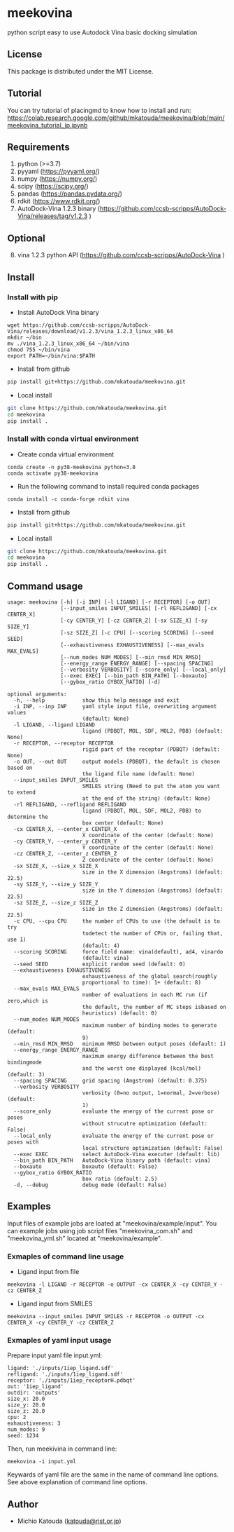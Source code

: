 # meekovina

python script easy to use Autodock Vina basic docking simulation

## License

This package is distributed under the MIT License.

## Tutorial

You can try tutorial of placingmd to know how to install and run:
https://colab.research.google.com/github/mkatouda/meekovina/blob/main/meekovina_tutorial_jp.ipynb

## Requirements

1. python (>=3.7)
2. pyyaml (https://pyyaml.org/)
3. numpy (https://numpy.org/)
4. scipy (https://scipy.org/)
5. pandas (https://pandas.pydata.org/)
6. rdkit (https://www.rdkit.org/)
7. AutoDock-Vina 1.2.3 binary (https://github.com/ccsb-scripps/AutoDock-Vina/releases/tag/v1.2.3 )  

## Optional

8. vina 1.2.3 python API (https://github.com/ccsb-scripps/AutoDock-Vina )  

## Install

### Install with pip

- Install AutoDock Vina binary

```
wget https://github.com/ccsb-scripps/AutoDock-Vina/releases/download/v1.2.3/vina_1.2.3_linux_x86_64
mkdir ~/bin
mv ./vina_1.2.3_linux_x86_64 ~/bin/vina
chmod 755 ~/bin/vina
export PATH=~/bin/vina:$PATH
```

- Install from github

```bash
pip install git+https://github.com/mkatouda/meekovina.git
```

- Local install

```bash
git clone https://github.com/mkatouda/meekovina.git
cd meekovina
pip install .
```

### Install with conda virtual environment

- Create conda virtual environment  

```
conda create -n py38-meekovina python=3.8  
conda activate py38-meekovina  
```

- Run the following command to install required conda packages  

```
conda install -c conda-forge rdkit vina 
```

- Install from github

```bash
pip install git+https://github.com/mkatouda/meekovina.git
```

- Local install

```bash
git clone https://github.com/mkatouda/meekovina.git
cd meekovina
pip install .
```

## Command usage

```
usage: meekovina [-h] [-i INP] [-l LIGAND] [-r RECEPTOR] [-o OUT]
                 [--input_smiles INPUT_SMILES] [-rl REFLIGAND] [-cx CENTER_X]
                 [-cy CENTER_Y] [-cz CENTER_Z] [-sx SIZE_X] [-sy SIZE_Y]
                 [-sz SIZE_Z] [-c CPU] [--scoring SCORING] [--seed SEED]
                 [--exhaustiveness EXHAUSTIVENESS] [--max_evals MAX_EVALS]
                 [--num_modes NUM_MODES] [--min_rmsd MIN_RMSD]
                 [--energy_range ENERGY_RANGE] [--spacing SPACING]
                 [--verbosity VERBOSITY] [--score_only] [--local_only]
                 [--exec EXEC] [--bin_path BIN_PATH] [--boxauto]
                 [--gybox_ratio GYBOX_RATIO] [-d]

optional arguments:
  -h, --help            show this help message and exit
  -i INP, --inp INP     yaml style input file, overwriting argument values
                        (default: None)
  -l LIGAND, --ligand LIGAND
                        ligand (PDBQT, MOL, SDF, MOL2, PDB) (default: None)
  -r RECEPTOR, --receptor RECEPTOR
                        rigid part of the receptor (PDBQT) (default: None)
  -o OUT, --out OUT     output models (PDBQT), the default is chosen based on
                        the ligand file name (default: None)
  --input_smiles INPUT_SMILES
                        SMILES string (Need to put the atom you want to extend
                        at the end of the string) (default: None)
  -rl REFLIGAND, --refligand REFLIGAND
                        ligand (PDBQT, MOL, SDF, MOL2, PDB) to determine the
                        box center (default: None)
  -cx CENTER_X, --center_x CENTER_X
                        X coordinate of the center (default: None)
  -cy CENTER_Y, --center_y CENTER_Y
                        Y coordinate of the center (default: None)
  -cz CENTER_Z, --center_z CENTER_Z
                        Z coordinate of the center (default: None)
  -sx SIZE_X, --size_x SIZE_X
                        size in the X dimension (Angstroms) (default: 22.5)
  -sy SIZE_Y, --size_y SIZE_Y
                        size in the Y dimension (Angstroms) (default: 22.5)
  -sz SIZE_Z, --size_z SIZE_Z
                        size in the Z dimension (Angstroms) (default: 22.5)
  -c CPU, --cpu CPU     the number of CPUs to use (the default is to try
                        todetect the number of CPUs or, failing that, use 1)
                        (default: 4)
  --scoring SCORING     force field name: vina(default), ad4, vinardo
                        (default: vina)
  --seed SEED           explicit random seed (default: 0)
  --exhaustiveness EXHAUSTIVENESS
                        exhaustiveness of the global search(roughly
                        proportional to time): 1+ (default: 8)
  --max_evals MAX_EVALS
                        number of evaluations in each MC run (if zero,which is
                        the default, the number of MC steps isbased on
                        heuristics) (default: 0)
  --num_modes NUM_MODES
                        maximum number of binding modes to generate (default:
                        9)
  --min_rmsd MIN_RMSD   minimum RMSD between output poses (default: 1)
  --energy_range ENERGY_RANGE
                        maximum energy difference between the best bindingmode
                        and the worst one displayed (kcal/mol) (default: 3)
  --spacing SPACING     grid spacing (Angstrom) (default: 0.375)
  --verbosity VERBOSITY
                        verbosity (0=no output, 1=normal, 2=verbose) (default:
                        1)
  --score_only          evaluate the energy of the current pose or poses
                        without strucutre optimization (default: False)
  --local_only          evaluate the energy of the current pose or poses with
                        local structure optimization (default: False)
  --exec EXEC           select AutoDock-Vina executer (default: lib)
  --bin_path BIN_PATH   AutoDock-Vina binary path (default: vina)
  --boxauto             boxauto (default: False)
  --gybox_ratio GYBOX_RATIO
                        box ratio (default: 2.5)
  -d, --debug           debug mode (default: False)
```

## Examples

Input files of example jobs are loated at "meekovina/example/input". 
You can example jobs using job script files "meekovina_com.sh" and "meekovina_yml.sh" located at "meekovina/example".

### Exmaples of command line usage

- Ligand input from file

```
meekovina -l LIGAND -r RECEPTOR -o OUTPUT -cx CENTER_X -cy CENTER_Y -cz CENTER_Z
```

- Ligand input from SMILES

```
meekovina --input_smiles INPUT_SMILES -r RECEPTOR -o OUTPUT -cx CENTER_X -cy CENTER_Y -cz CENTER_Z
```

### Exmaples of yaml input usage

Prepare input yaml file input.yml:

```
ligand: './inputs/1iep_ligand.sdf'
refligand: './inputs/1iep_ligand.sdf'
receptor: './inputs/1iep_receptorH.pdbqt'
out: '1iep_ligand'
outdir: 'outputs'
size_x: 20.0
size_y: 20.0
size_z: 20.0
cpu: 2
exhaustiveness: 3
num_modes: 9
seed: 1234
```

Then, run meekivina in command line:

```
meekovina -i input.yml
```

Keywards of yaml file are the same in the name of command line options.  
See above explanation of command line options.  

## Author

- Michio Katouda (katouda@rist.or.jp)
